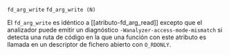 `fd_arg_write`[](https://gcc.gnu.org/onlinedocs/gcc/Common-Function-Attributes.html#index-fd_005farg_005fwrite-function-attribute)
`fd_arg_write (N)`

El `fd_arg_write` es idéntico a [[atributo-fd_arg_read]] excepto que el analizador puede emitir un diagnóstico ``-Wanalyzer-access-mode-mismatch`` si detecta una ruta de código en la que una función con este atributo es llamada en un descriptor de fichero abierto con `O_RDONLY`.